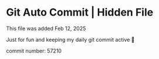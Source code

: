# Git Auto Commit | Hidden File

This file was added Feb 12, 2025

Just for fun and keeping my daily git commit active 🤪

commit number: 57210
